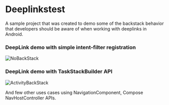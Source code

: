 # Deeplinkstest
A sample project that was created to demo some of the backstack behavior that developers should be aware of when working with deeplinks in Android.

### DeepLink demo with simple intent-filter registration

![NoBackStack](https://user-images.githubusercontent.com/5086113/185152853-d256eb2e-207a-43cf-95f5-c45478d48cdc.gif)

### DeepLink demo with TaskStackBuilder API

![ActivityBackStack](https://user-images.githubusercontent.com/5086113/185153200-777ac20b-41ce-483a-bc09-f4491d2c65bb.gif)

And few other uses cases using NavigationComponent, Compose NavHostController APIs.


